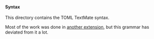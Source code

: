 #### Syntax

This directory contains the TOML TextMate syntax.

Most of the work was done in [another extension](https://github.com/GalAster/vscode-toml), but this grammar has deviated from it a lot.

